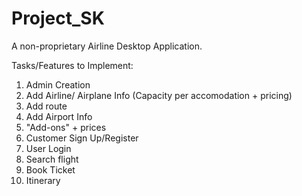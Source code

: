 # Project_SK
A non-proprietary Airline Desktop Application. 

Tasks/Features to Implement:
1. Admin Creation
2. Add Airline/ Airplane Info (Capacity per accomodation + pricing)
3. Add route
4. Add Airport Info
5. "Add-ons" + prices
6. Customer Sign Up/Register
7. User Login
8. Search flight
9. Book Ticket
10. Itinerary

